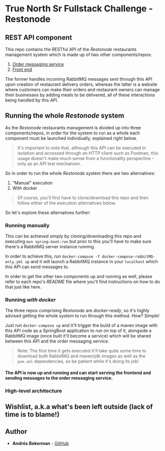 # True North Sr Fullstack Challenge - Restonode 

## REST API component

This repo contains the RESTful API of the *Restonode* restaurants management system which is made up of two other components/repos:

1. [Order messaging service](https://github.com/abekerman-dev/truenorth-restonode-challenge-order-messaging-service) 
2. [Front end](https://github.com/abekerman-dev/truenorth-restonode-challenge-frontend)
    
The former handles incoming RabbitMQ messages sent through this API upon creation of restaurant delivery orders, whereas the latter is a website where customers can make their orders and restaurant owners can manage their businesses by adding meals to be delivered, all of these interactions being handled by this API.

## Running the whole *Restonode* system

As the *Restonode* restaurants management is divided up into three components/repos, in order for the system to run as a whole each component must be launched individually, explained right below.

> It's important to note that, although this API can be executed in isolation and accessed through an HTTP client such as Postman, this usage doesn't make much sense from a functionality perspective - only as an API test mechanism.

So in order to run the whole *Restonode* system there are two alternatives:

1. "Manual" execution
2. With docker
    
> Of course, you'll first have to clone/download this repo and then follow either of the execution alternatives below.

So let's explore these alternatives further:

### Running manually

This can be achieved simply by cloning/downloading this repo and executing `mvn spring-boot:run` but prior to this you'll have to make sure there's a RabbitMQ server instance running.

In order to achieve this, run `docker-compose -f docker-compose-rabbitMQ-only.yml up` and it will launch a RabbitMQ instance in your `localhost` which this API can send messages to.

In order to get the other two components up and running as well, please refer to each repo's *README* file where you'll find instructions on how to do that just like here.

### Running *with docker*

The three repos comprising *Restonode* are *docker-ready*, so it's highly advised getting the whole system to run through this method. How? Simple!

Just run `docker-compose up` and it'll trigger the build of a maven image with this API code as a SpringBoot application to run on top of it, alongside a RabbitMQ image (once built it'll become a service) which will be shared between this API and the order messaging service.

> Note: The first time it gets executed it'll take quite some time to download both RabbitMQ and maven/jdk images as well as the `pom.xml` dependencies, so be patient while it's doing its job!

#### The API is now up and running and can start serving the frontend and sending messages to the order messaging service.

### High-level architecture

## Wishlist, a.k.a what's been left outside (lack of time is to blame!)

## Author

* **Andrés Bekerman** - [GitHub](https://github.com/abekerman-dev)
